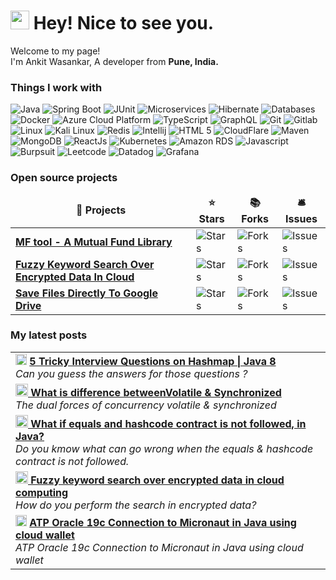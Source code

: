 <h1><img src="https://emojis.slackmojis.com/emojis/images/1531849430/4246/blob-sunglasses.gif?1531849430" width="30"/> Hey! Nice to see you.</h1>


<p>Welcome to my page! </br> I'm Ankit Wasankar, A developer from <b>Pune, India.</b> <img src="https://cdn-icons-png.flaticon.com/512/10597/10597864.png" width="13"/></p>
<h3>Things I work with</h3>
<p>
  <img alt="Java" src="https://img.shields.io/badge/-Java-2088FF?style=flat-square&logo=oracle&logoColor=white" />
  <img alt="Spring Boot" src="https://img.shields.io/badge/Spring%20Boot-13a3f0?style=flat-square&logo=springboot&logoColor=white" /> 
  <img alt="JUnit" src="https://img.shields.io/badge/junit-0485c9?style=flat-square&logo=junit5&logoColor=white" /> 
  <img alt="Microservices" src="https://img.shields.io/badge/-Microservices-04a8c9?style=flat-square&logo=google-cloud&logoColor=white" />
  <img alt="Hibernate" src="https://img.shields.io/badge/-Hibernate-04bfc9?style=flat-square&logo=Hibernate&logoColor=white" />
  <img alt="Databases" src="https://img.shields.io/badge/-Databases-07e4f0?style=flat-square&logo=dbeaver&logoColor=white" />
  <img alt="Docker" src="https://img.shields.io/badge/-Docker-46a2f1?style=flat-square&logo=docker&logoColor=white" />
  <img alt="Azure Cloud Platform" src="https://img.shields.io/badge/-Azure%20Cloud%20Platform-1a73e8?style=flat-square&logo=iCloud&logoColor=white" />
  
  <img alt="TypeScript" src="https://img.shields.io/badge/-TypeScript-007ACC?style=flat-square&logo=typescript&logoColor=white" />
  <img alt="GraphQL" src="https://img.shields.io/badge/-GraphQL-E10098?style=flat-square&logo=graphql&logoColor=white" />
  
  <img alt="Git" src="https://img.shields.io/badge/-Git-f57184?style=flat-square&logo=git&logoColor=white" />
  <img alt="Gitlab" src="https://img.shields.io/badge/-Gitlab-f571bc?style=flat-square&logo=gitlab&logoColor=white" />
  
  <img alt="Linux" src="https://img.shields.io/badge/-Linux-cc6292?style=flat-square&logo=linux&logoColor=white" />
  <img alt="Kali Linux" src="https://img.shields.io/badge/-Kali_Linux-a31579?style=flat-square&logo=kali-linux&logoColor=white" />
  <img alt="Redis" src="https://img.shields.io/badge/-Redis-E34F26?style=flat-square&logo=redis&logoColor=white" />
  <img alt="Intellij" src="https://img.shields.io/badge/-Intellij%20Idea-FB542B?style=flat-square&logo=intellij-idea&logoColor=white" />
   <img alt="HTML 5" src="https://img.shields.io/badge/-HTML%205-E34F26?style=flat-square&logo=html5&logoColor=white" />
  <img alt="CloudFlare" src="https://img.shields.io/badge/-Cloudflare-F38020?style=flat-square&logo=Cloudflare&logoColor=white" />
  
  <img alt="Maven" src="https://img.shields.io/badge/-Maven-43853d?style=flat-square&logo=apachemaven&logoColor=white" />
  <img alt="MongoDB" src="https://img.shields.io/badge/-MongoDB-13aa52?style=flat-square&logo=mongodb&logoColor=white" />
  <img alt="ReactJs" src="https://img.shields.io/badge/-ReactJS-43853d?style=flat-square&logo=Node.js&logoColor=white" />  
  <img alt="Kubernetes" src="https://img.shields.io/badge/-Kubernetes-3069DE?style=flat-square&logo=kubernetes&logoColor=white" />
  <img alt="Amazon RDS" src="https://img.shields.io/badge/-Amazon%20RDS-527FFF?style=flat-square&logo=amazon-rds&logoColor=white" />
  <img alt="Javascript" src="https://img.shields.io/badge/-JavaScript-1746d4?style=flat-square&logo=javascript&logoColor=white" />
  <img alt="Burpsuit" src="https://img.shields.io/badge/-burpsuite-1746d4?style=flat-square&logo=burpsuite&logoColor=white" />
  <img alt="Leetcode" src="https://img.shields.io/badge/-LeetCode-2899eb?style=flat-square&logo=LeetCode&logoColor=white" />
  <img alt="Datadog" src="https://img.shields.io/badge/-DATADOG-1746d4?style=flat-square&logo=datadog&logoColor=white" />
  <img alt="Grafana" src="https://img.shields.io/badge/-Grafana-509EE3?style=flat-square&logo=grafana&logoColor=white" />

  
</p>
<h3>Open source projects</h3>
<table>
  <thead align="center">
    <tr border: none;>
      <td><b>🎁 Projects</b></td>
      <td><b>⭐ Stars</b></td>
      <td><b>📚 Forks</b></td>
      <td><b>🛎 Issues</b></td>
    </tr>
  </thead>
  <tbody>
    <tr>
      <td><a href="https://github.com/ankitwasankar/mftool-java"><b>MF tool - A Mutual Fund Library</b></a></td>
      <td><img alt="Stars" src="https://img.shields.io/github/stars/ankitwasankar/mftool-java?style=flat-square&labelColor=343b41"/></td>
      <td><img alt="Forks" src="https://img.shields.io/github/forks/ankitwasankar/mftool-java?style=flat-square&labelColor=343b41"/></td>
      <td><img alt="Issues" src="https://img.shields.io/github/issues/ankitwasankar/mftool-java?style=flat-square&labelColor=343b41"/></td>
    </tr>
	<tr>
      <td><a href="https://github.com/ankitwasankar/Fuzzy-keyword-search-over-encrypted-data-in-cloud-computing"><b>Fuzzy Keyword Search Over Encrypted Data In Cloud</b></a></td>
      <td><img alt="Stars" src="https://img.shields.io/github/stars/ankitwasankar/Fuzzy-keyword-search-over-encrypted-data-in-cloud-computing?style=flat-square&labelColor=343b41"/></td>
      <td><img alt="Forks" src="https://img.shields.io/github/forks/ankitwasankar/Fuzzy-keyword-search-over-encrypted-data-in-cloud-computing?style=flat-square&labelColor=343b41"/></td>
      <td><img alt="Issues" src="https://img.shields.io/github/issues/ankitwasankar/Fuzzy-keyword-search-over-encrypted-data-in-cloud-computing?style=flat-square&labelColor=343b41"/></td>
    </tr>
	  <tr>
      <td><a href="https://github.com/ankitwasankar/Save-To-Google-Drive"><b>Save Files Directly To Google Drive</b></a></td>
      <td><img alt="Stars" src="https://img.shields.io/github/stars/ankitwasankar/Save-To-Google-Drive?style=flat-square&labelColor=343b41"/></td>
      <td><img alt="Forks" src="https://img.shields.io/github/forks/ankitwasankar/Save-To-Google-Drive?style=flat-square&labelColor=343b41"/></td>
      <td><img alt="Issues" src="https://img.shields.io/github/issues/ankitwasankar/Save-To-Google-Drive?style=flat-square&labelColor=343b41"/></td>
    </tr>
  </tbody>
</table>
<h3>My latest posts</h3>

<table>
	<tr>
		<td>
		<img src="https://cdn-icons-png.flaticon.com/512/5968/5968933.png" width="18" alt="new" /> <a href="https://medium.com/@ankitwasankar/5-tricky-interview-questions-on-hashmap-java-8-a2c7185fd795"><b>5 Tricky Interview Questions on Hashmap | Java 8</b></a><br/><i>Can you guess the answers for those questions ?
		</td>
	</tr>
	<tr>
		<td>
		<a href="https://medium.com/@ankitwasankar/the-dual-forces-of-concurrency-volatile-synchronized-cf7da27950ec"><b><img src="https://cdn-icons-png.flaticon.com/512/5968/5968933.png" width="20" alt="new" /> What is difference betweenVolatile & Synchronized</b></a><br/><i>The dual forces of concurrency volatile & synchronized</i>
		</td>
	</tr>
	<tr>	
		<td>
		<a href="https://medium.com/@ankitwasankar/the-dual-forces-of-concurrency-volatile-synchronized-cf7da27950ec"><b><img src="https://cdn-icons-png.flaticon.com/512/5968/5968933.png" width="20" alt="new" /> What if equals and hashcode contract is not followed, in Java?</b></a><br/><i>Do you kmow what can go wrong when the equals & hashcode contract is not followed.
		</td>
	</tr>
	<tr>
		<td>
		<a href="https://medium.com/@ankitwasankar/the-dual-forces-of-concurrency-volatile-synchronized-cf7da27950ec"><b><img src="https://cdn-icons-png.flaticon.com/512/5968/5968933.png" width="20" alt="new" /> Fuzzy keyword search over encrypted data in cloud computing</b></a><br/><i>How do you perform the search in encrypted data?
		</td>
	</tr>
	<tr>
		<td>
		<img src="https://cdn-icons-png.flaticon.com/512/5968/5968933.png" width="18" alt="new" /> <a href="https://medium.com/@ankitwasankar/atp-oracle-19c-connection-to-micronaut-in-java-11-using-cloud-wallet-e341e8dca95f"><b>ATP Oracle 19c Connection to Micronaut in Java using cloud wallet</b></a><br/><i>ATP Oracle 19c Connection to Micronaut in Java using cloud wallet
		</td>
	</tr>
</table>



